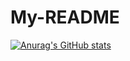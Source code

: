 # My-README

[![Anurag's GitHub stats](https://github-readme-stats.vercel.app/api?username=proAhmedUcv)](https://github.com/proAhmedUcv/github-readme-stats)
